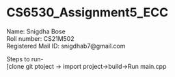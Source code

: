 # CS6530_Assignment5_ECC
<p>
Name: Snigdha Bose</br>
Roll number: CS21M502</br>
Registered Mail ID: snigdhab7@gmail.com</br>


Steps to run-</br>
[clone git ptoject -> import project->build->Run main.cpp
